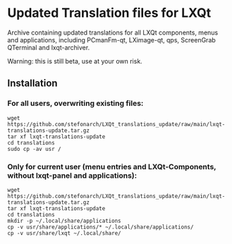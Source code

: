 # Updated Translation files for LXQt

Archive containing updated translations for all LXQt components, menus and applications, including PCmanFm-qt, LXimage-qt, qps, ScreenGrab QTerminal and lxqt-archiver.

Warning: this is still beta, use at your own risk.

## Installation

### For all users, overwriting existing files:

```
wget https://github.com/stefonarch/LXQt_translations_update/raw/main/lxqt-translations-update.tar.gz
tar xf lxqt-translations-update
cd translations
sudo cp -av usr /
```

### Only for current user (menu entries and LXQt-Components, without lxqt-panel and applications):

```
wget https://github.com/stefonarch/LXQt_translations_update/raw/main/lxqt-translations-update.tar.gz
tar xf lxqt-translations-update
cd translations
mkdir -p ~/.local/share/applications
cp -v usr/share/applications/* ~/.local/share/applications/
cp -v usr/share/lxqt ~/.local/share/
```





